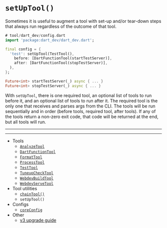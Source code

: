 # `setUpTool()`

Sometimes it is useful to augment a tool with set-up and/or tear-down steps that
always run regardless of the outcome of that tool.

```dart
# tool/dart_dev/config.dart
import 'package:dart_dev/dart_dev.dart';

final config = {
  'test': setUpTool(TestTool(),
    before: [DartFunctionTool(startTestServer)],
    after: [DartFunctionTool(stopTestServer)],
  ),
};

Future<int> startTestServer(_) async { ... }
Future<int> stopTestServer(_) async { ... }
```

With `setUpTool`, there is one required tool, an optional list of tools to run
before it, and an optional list of tools to run after it. The required tool is
the only one that receives and parses args from the CLI. The tools will be run
sequentially and in order (before tools, required tool, after tools). If any of
the tools return a non-zero exit code, that code will be returned at the end,
but all tools will run.

---
---

<!-- Table of Contents -->

- Tools
  - [`AnalyzeTool`][analyze-tool]
  - [`DartFunctionTool`][dart-function-tool]
  - [`FormatTool`][format-tool]
  - [`ProcessTool`][process-tool]
  - [`TestTool`][test-tool]
  - [`TuneupCheckTool`][tuneup-check-tool]
  - [`WebdevBuildTool`][webdev-build-tool]
  - [`WebdevServeTool`][webdev-serve-tool]
- Tool utilities
  - [`chainTool()`][chain-tool]
  - `setUpTool()`
- Configs
  - [`coreConfig`][core-config]
- Other
  - [v3 upgrade guide][v3-upgrade-guide]

<!-- Table of Contents Links -->
[analyze-tool]: /doc/tools/analyze-tool.md
[tuneup-check-tool]: /doc/tools/tuneup-check-tool.md
[dart-function-tool]: /doc/tools/dart-function-tool.md
[format-tool]: /doc/tools/format-tool.md
[process-tool]: /doc/tools/process-tool.md
[test-tool]: /doc/tools/test-tool.md
[webdev-build-tool]: /doc/tools/webdev-build-tool.md
[webdev-serve-tool]: /doc/tools/webdev-serve-tool.md
[chain-tool]: /doc/tool-utils/chain-tool.md
[set-up-tool]: /doc/tool-utils/set-up-tool.md
[core-config]: /doc/configs/core-config.md
[v3-upgrade-guide]: /doc/v3-upgrade-guide.md
